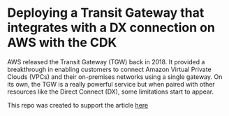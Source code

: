 # Deploying a Transit Gateway that integrates with a DX connection on AWS with the CDK

AWS released the Transit Gateway (TGW) back in 2018. It provided a breakthrough in enabling customers to connect Amazon Virtual Private Clouds (VPCs) and their on-premises networks using a single gateway. On its own, the TGW is a really powerful service but when paired with other resources like the Direct Connect (DX), some limitations start to appear.

This repo was created to support the article [here](https://www.sentiatechblog.com/deploying-a-transit-gateway-that-integrates-with-a-dx-connection-on-aws-with)

